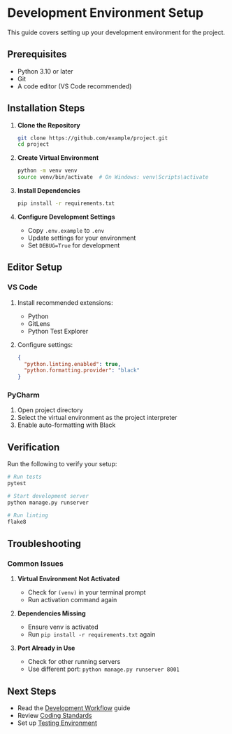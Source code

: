# Development Environment Setup

This guide covers setting up your development environment for the project.

## Prerequisites

- Python 3.10 or later
- Git
- A code editor (VS Code recommended)

## Installation Steps

1. **Clone the Repository**
   ```bash
   git clone https://github.com/example/project.git
   cd project
   ```

2. **Create Virtual Environment**
   ```bash
   python -m venv venv
   source venv/bin/activate  # On Windows: venv\Scripts\activate
   ```

3. **Install Dependencies**
   ```bash
   pip install -r requirements.txt
   ```

4. **Configure Development Settings**
   - Copy `.env.example` to `.env`
   - Update settings for your environment
   - Set `DEBUG=True` for development

## Editor Setup

### VS Code

1. Install recommended extensions:
   - Python
   - GitLens
   - Python Test Explorer

2. Configure settings:
   ```json
   {
     "python.linting.enabled": true,
     "python.formatting.provider": "black"
   }
   ```

### PyCharm

1. Open project directory
2. Select the virtual environment as the project interpreter
3. Enable auto-formatting with Black

## Verification

Run the following to verify your setup:

```bash
# Run tests
pytest

# Start development server
python manage.py runserver

# Run linting
flake8
```

## Troubleshooting

### Common Issues

1. **Virtual Environment Not Activated**
   - Check for `(venv)` in your terminal prompt
   - Run activation command again

2. **Dependencies Missing**
   - Ensure venv is activated
   - Run `pip install -r requirements.txt` again

3. **Port Already in Use**
   - Check for other running servers
   - Use different port: `python manage.py runserver 8001`

## Next Steps

- Read the [Development Workflow](workflow.md) guide
- Review [Coding Standards](../best-practices/coding-style.md)
- Set up [Testing Environment](../best-practices/testing.md)
